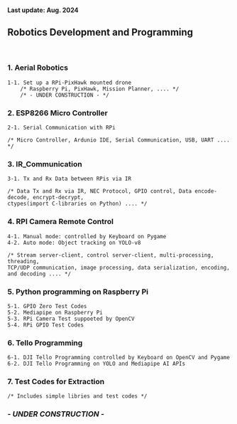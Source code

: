 <h4>Last update:  Aug. 2024</h4>

<h2> Robotics Development and Programming</h2>

<br/>
<h3>1. Aerial Robotics </h3>

    1-1. Set up a RPi-PixHawk mounted drone
        /* Raspberry Pi, PixHawk, Mission Planner, .... */
        /* - UNDER CONSTRUCTION - */  

<h3>2. ESP8266 Micro Controller</h3>
    
    2-1. Serial Communication with RPi 

    /* Micro Controller, Ardunio IDE, Serial Communication, USB, UART .... */

<h3>3. IR_Communication</h3>

    3-1. Tx and Rx Data between RPis via IR

    /* Data Tx and Rx via IR, NEC Protocol, GPIO control, Data encode-decode, encrypt-decrypt, 
    ctypes(import C-libraries on Python) .... */

<h3>4. RPI Camera Remote Control</h3>

    4-1. Manual mode: controlled by Keyboard on Pygame
    4-2. Auto mode: Object tracking on YOLO-v8
        
    /* Stream server-client, control server-client, multi-processing, threading, 
    TCP/UDP communication, image processing, data serialization, encoding, and decoding .... */ 

<h3>5. Python programming on Raspberry Pi</h3>

    5-1. GPIO Zero Test Codes
    5-2. Mediapipe on Raspberry Pi
    5-3. RPi Camera Test suppoeted by OpenCV
    5-4. RPi GPIO Test Codes

<h3>6. Tello Programming</h3>

    6-1. DJI Tello Programming controlled by Keyboard on OpenCV and Pygame
    6-2. DJI Tello Programming on YOLO and Mediapipe AI APIs

<h3>7. Test Codes for Extraction</h3>
    
    /* Includes simple libries and test codes */

<em><h3> - UNDER CONSTRUCTION - </h3></em>